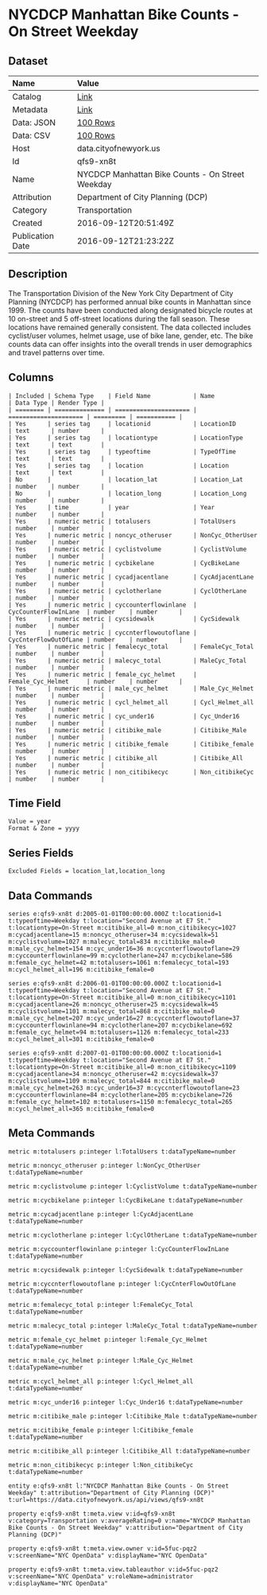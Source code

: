 # NYCDCP Manhattan Bike Counts - On Street Weekday

## Dataset

| Name | Value |
| :--- | :---- |
| Catalog | [Link](https://catalog.data.gov/dataset/nycdcp-manhattan-bike-counts-on-street-weekday) |
| Metadata | [Link](https://data.cityofnewyork.us/api/views/qfs9-xn8t) |
| Data: JSON | [100 Rows](https://data.cityofnewyork.us/api/views/qfs9-xn8t/rows.json?max_rows=100) |
| Data: CSV | [100 Rows](https://data.cityofnewyork.us/api/views/qfs9-xn8t/rows.csv?max_rows=100) |
| Host | data.cityofnewyork.us |
| Id | qfs9-xn8t |
| Name | NYCDCP Manhattan Bike Counts - On Street Weekday |
| Attribution | Department of City Planning (DCP) |
| Category | Transportation |
| Created | 2016-09-12T20:51:49Z |
| Publication Date | 2016-09-12T21:23:22Z |

## Description

The Transportation Division of the New York City Department of City Planning (NYCDCP) has performed annual bike counts in Manhattan since 1999. The counts have been conducted along designated bicycle routes at 10 on-street and 5 off-street locations during the fall season. These locations have remained generally consistent. The data collected includes cyclist/user volumes, helmet usage, use of bike lane, gender, etc. The bike counts data can offer insights into the overall trends in user demographics and travel patterns over time.

## Columns

```ls
| Included | Schema Type    | Field Name            | Name                  | Data Type | Render Type |
| ======== | ============== | ===================== | ===================== | ========= | =========== |
| Yes      | series tag     | locationid            | LocationID            | text      | number      |
| Yes      | series tag     | locationtype          | LocationType          | text      | text        |
| Yes      | series tag     | typeoftime            | TypeOfTime            | text      | text        |
| Yes      | series tag     | location              | Location              | text      | text        |
| No       |                | location_lat          | Location_Lat          | number    | number      |
| No       |                | location_long         | Location_Long         | number    | number      |
| Yes      | time           | year                  | Year                  | number    | number      |
| Yes      | numeric metric | totalusers            | TotalUsers            | number    | number      |
| Yes      | numeric metric | noncyc_otheruser      | NonCyc_OtherUser      | number    | number      |
| Yes      | numeric metric | cyclistvolume         | CyclistVolume         | number    | number      |
| Yes      | numeric metric | cycbikelane           | CycBikeLane           | number    | number      |
| Yes      | numeric metric | cycadjacentlane       | CycAdjacentLane       | number    | number      |
| Yes      | numeric metric | cyclotherlane         | CyclOtherLane         | number    | number      |
| Yes      | numeric metric | cyccounterflowinlane  | CycCounterFlowInLane  | number    | number      |
| Yes      | numeric metric | cycsidewalk           | CycSidewalk           | number    | number      |
| Yes      | numeric metric | cyccnterflowoutoflane | CycCnterFlowOutOfLane | number    | number      |
| Yes      | numeric metric | femalecyc_total       | FemaleCyc_Total       | number    | number      |
| Yes      | numeric metric | malecyc_total         | MaleCyc_Total         | number    | number      |
| Yes      | numeric metric | female_cyc_helmet     | Female_Cyc_Helmet     | number    | number      |
| Yes      | numeric metric | male_cyc_helmet       | Male_Cyc_Helmet       | number    | number      |
| Yes      | numeric metric | cycl_helmet_all       | Cycl_Helmet_all       | number    | number      |
| Yes      | numeric metric | cyc_under16           | Cyc_Under16           | number    | number      |
| Yes      | numeric metric | citibike_male         | Citibike_Male         | number    | number      |
| Yes      | numeric metric | citibike_female       | Citibike_female       | number    | number      |
| Yes      | numeric metric | citibike_all          | Citibike_All          | number    | number      |
| Yes      | numeric metric | non_citibikecyc       | Non_citibikeCyc       | number    | number      |
```

## Time Field

```ls
Value = year
Format & Zone = yyyy
```

## Series Fields

```ls
Excluded Fields = location_lat,location_long
```

## Data Commands

```ls
series e:qfs9-xn8t d:2005-01-01T00:00:00.000Z t:locationid=1 t:typeoftime=Weekday t:location="Second Avenue at E7 St." t:locationtype=On-Street m:citibike_all=0 m:non_citibikecyc=1027 m:cycadjacentlane=15 m:noncyc_otheruser=34 m:cycsidewalk=51 m:cyclistvolume=1027 m:malecyc_total=834 m:citibike_male=0 m:male_cyc_helmet=154 m:cyc_under16=36 m:cyccnterflowoutoflane=29 m:cyccounterflowinlane=99 m:cyclotherlane=247 m:cycbikelane=586 m:female_cyc_helmet=42 m:totalusers=1061 m:femalecyc_total=193 m:cycl_helmet_all=196 m:citibike_female=0

series e:qfs9-xn8t d:2006-01-01T00:00:00.000Z t:locationid=1 t:typeoftime=Weekday t:location="Second Avenue at E7 St." t:locationtype=On-Street m:citibike_all=0 m:non_citibikecyc=1101 m:cycadjacentlane=26 m:noncyc_otheruser=25 m:cycsidewalk=45 m:cyclistvolume=1101 m:malecyc_total=868 m:citibike_male=0 m:male_cyc_helmet=207 m:cyc_under16=27 m:cyccnterflowoutoflane=37 m:cyccounterflowinlane=94 m:cyclotherlane=207 m:cycbikelane=692 m:female_cyc_helmet=94 m:totalusers=1126 m:femalecyc_total=233 m:cycl_helmet_all=301 m:citibike_female=0

series e:qfs9-xn8t d:2007-01-01T00:00:00.000Z t:locationid=1 t:typeoftime=Weekday t:location="Second Avenue at E7 St." t:locationtype=On-Street m:citibike_all=0 m:non_citibikecyc=1109 m:cycadjacentlane=34 m:noncyc_otheruser=42 m:cycsidewalk=37 m:cyclistvolume=1109 m:malecyc_total=844 m:citibike_male=0 m:male_cyc_helmet=263 m:cyc_under16=37 m:cyccnterflowoutoflane=23 m:cyccounterflowinlane=84 m:cyclotherlane=205 m:cycbikelane=726 m:female_cyc_helmet=102 m:totalusers=1150 m:femalecyc_total=265 m:cycl_helmet_all=365 m:citibike_female=0
```

## Meta Commands

```ls
metric m:totalusers p:integer l:TotalUsers t:dataTypeName=number

metric m:noncyc_otheruser p:integer l:NonCyc_OtherUser t:dataTypeName=number

metric m:cyclistvolume p:integer l:CyclistVolume t:dataTypeName=number

metric m:cycbikelane p:integer l:CycBikeLane t:dataTypeName=number

metric m:cycadjacentlane p:integer l:CycAdjacentLane t:dataTypeName=number

metric m:cyclotherlane p:integer l:CyclOtherLane t:dataTypeName=number

metric m:cyccounterflowinlane p:integer l:CycCounterFlowInLane t:dataTypeName=number

metric m:cycsidewalk p:integer l:CycSidewalk t:dataTypeName=number

metric m:cyccnterflowoutoflane p:integer l:CycCnterFlowOutOfLane t:dataTypeName=number

metric m:femalecyc_total p:integer l:FemaleCyc_Total t:dataTypeName=number

metric m:malecyc_total p:integer l:MaleCyc_Total t:dataTypeName=number

metric m:female_cyc_helmet p:integer l:Female_Cyc_Helmet t:dataTypeName=number

metric m:male_cyc_helmet p:integer l:Male_Cyc_Helmet t:dataTypeName=number

metric m:cycl_helmet_all p:integer l:Cycl_Helmet_all t:dataTypeName=number

metric m:cyc_under16 p:integer l:Cyc_Under16 t:dataTypeName=number

metric m:citibike_male p:integer l:Citibike_Male t:dataTypeName=number

metric m:citibike_female p:integer l:Citibike_female t:dataTypeName=number

metric m:citibike_all p:integer l:Citibike_All t:dataTypeName=number

metric m:non_citibikecyc p:integer l:Non_citibikeCyc t:dataTypeName=number

entity e:qfs9-xn8t l:"NYCDCP Manhattan Bike Counts - On Street Weekday" t:attribution="Department of City Planning (DCP)" t:url=https://data.cityofnewyork.us/api/views/qfs9-xn8t

property e:qfs9-xn8t t:meta.view v:id=qfs9-xn8t v:category=Transportation v:averageRating=0 v:name="NYCDCP Manhattan Bike Counts - On Street Weekday" v:attribution="Department of City Planning (DCP)"

property e:qfs9-xn8t t:meta.view.owner v:id=5fuc-pqz2 v:screenName="NYC OpenData" v:displayName="NYC OpenData"

property e:qfs9-xn8t t:meta.view.tableauthor v:id=5fuc-pqz2 v:screenName="NYC OpenData" v:roleName=administrator v:displayName="NYC OpenData"
```
